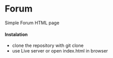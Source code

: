 # Forum
Simple Forum HTML page

#### Instalation
* clone the repository with git clone
* use Live server or open index.html in browser
